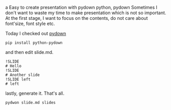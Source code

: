 a
Easy to create presentation with pydown
python, pydown
Sometimes I don't want to waste my time to make presentation which is not so important. At the first stage, I want to focus on the contents, do not care about font'size, font style etc.

Today I checked out [pydown](http://github.com/isnowfy/pwdown)

    pip install python-pydown

and then edit slide.md.

    !SLIDE
    # Hello
    !SLIDE
    # Another slide
    !SLIDE left
    # left
   
lastly, generate it. That's all.

    pydwon slide.md slides